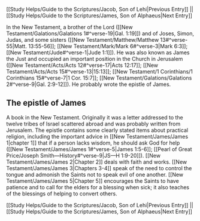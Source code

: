 [[Study Helps/Guide to the Scriptures/Jacob, Son of Lehi|Previous Entry]]  ||  [[Study Helps/Guide to the Scriptures/James, Son of Alphaeus|Next Entry]]

 In the New Testament, a brother of the Lord ([[New Testament/Galations/Galations 1#^verse-19|Gal. 1:19]]) and of Joses, Simon, Judas, and some sisters ([[New Testament/Matthew/Matthew 13#^verse-55|Matt. 13:55-56]]; [[New Testament/Mark/Mark 6#^verse-3|Mark 6:3]]; [[New Testament/Jude#^verse-1|Jude 1:1]]). He was also known as James the Just and occupied an important position in the Church in Jerusalem ([[New Testament/Acts/Acts 12#^verse-17|Acts 12:17]]; [[New Testament/Acts/Acts 15#^verse-13|15:13]]; [[New Testament/1 Corinthians/1 Corinthians 15#^verse-7|1 Cor. 15:7]]; [[New Testament/Galations/Galations 2#^verse-9|Gal. 2:9-12]]). He probably wrote the epistle of James.

## The epistle of James

 A book in the New Testament. Originally it was a letter addressed to the twelve tribes of Israel scattered abroad and was probably written from Jerusalem. The epistle contains some clearly stated items about practical religion, including the important advice in [[New Testament/James/James 1|chapter 1]] that if a person lacks wisdom, he should ask God for help ([[New Testament/James/James 1#^verse-5|James 1:5-6]]; [[Pearl of Great Price/Joseph Smith—History#^verse-9|JS—H 1:9-20]]). [[New Testament/James/James 2|Chapter 2]] deals with faith and works. [[New Testament/James/James 3|Chapters 3-4]] speak of the need to control the tongue and admonish the Saints not to speak evil of one another. [[New Testament/James/James 5|Chapter 5]] encourages the Saints to have patience and to call for the elders for a blessing when sick; it also teaches of the blessings of helping to convert others.

[[Study Helps/Guide to the Scriptures/Jacob, Son of Lehi|Previous Entry]]  ||  [[Study Helps/Guide to the Scriptures/James, Son of Alphaeus|Next Entry]]